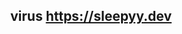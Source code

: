 
<h2 align="center">virus <a href="https://sleepyy.dev">https://sleepyy.dev</a></h2>

<!--
<p align="center">
I AM NOT TO BLAME FOR YOUR ACTIONS DONT SAY I DIDNT WARN YOU
</p>
-->
